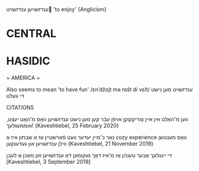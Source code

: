 ענדזשויען
ענדזשויט
'to enjoy'
{Anglicism}

CENTRAL
========

HASIDIC
=======
= AMERICA = 

Also seems to mean 'to have fun'
/ɛnˈdžojt mə nɪšt di vɛlt/ ענדזשויט מען נישט די וועלט

CITATIONS

ווען מ'האַלט אין איין צוריקקוקן אויפֿן עבֿר קען מען נישט ענדזשויען וואָס מ'האָט יעצט, אוממעגלעך!
{Kaveshtiebel, 25 February 2020}

נאָר כ'מיין יעדער וועט פֿאַרשטיין אַז אַ שבתון איז אַ cozy experience וואָס מענטשן ווילן ענדזשויען און געדענקען
{Kaveshtiebel, 21 November 2019}

די ייִנגלעך אָבער טענהן אַז מ'איז דאָך געקומען דאָ ענדזשויען און מאַכן אַ לעבן
[Kaveshtiebel, 3 September 2019]